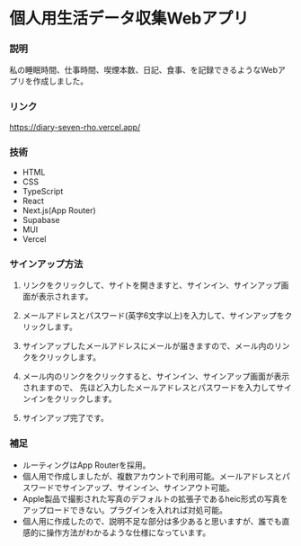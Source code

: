 # 個人用生活データ収集Webアプリ

### 説明

私の睡眠時間、仕事時間、喫煙本数、日記、食事、を記録できるようなWebアプリを作成しました。

### リンク

https://diary-seven-rho.vercel.app/

### 技術
- HTML
- CSS
- TypeScript
- React
- Next.js(App Router)
- Supabase
- MUI
- Vercel

### サインアップ方法

1. リンクをクリックして、サイトを開きますと、サインイン、サインアップ画面が表示されます。

2. メールアドレスとパスワード(英字6文字以上)を入力して、サインアップをクリックします。

3. サインアップしたメールアドレスにメールが届きますので、メール内のリンクをクリックします。

4. メール内のリンクをクリックすると、サインイン、サインアップ画面が表示されますので、
   先ほど入力したメールアドレスとパスワードを入力してサインインをクリックします。

5. サインアップ完了です。

### 補足
- ルーティングはApp Routerを採用。
- 個人用で作成しましたが、複数アカウントで利用可能。メールアドレスとパスワードでサインアップ、サインイン、サインアウト可能。
- Apple製品で撮影された写真のデフォルトの拡張子であるheic形式の写真をアップロードできない。プラグインを入れれば対処可能。
- 個人用に作成したので、説明不足な部分は多少あると思いますが、誰でも直感的に操作方法がわかるような仕様になっています。
